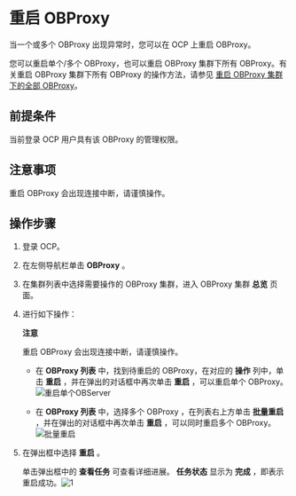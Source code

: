 重启 OBProxy
===============================

当一个或多个 OBProxy 出现异常时，您可以在 OCP 上重启 OBProxy。

您可以重启单个/多个 OBProxy，也可以重启 OBProxy 集群下所有 OBProxy。有关重启 OBProxy 集群下所有 OBProxy 的操作方法，请参见 [重启 OBProxy 集群下的全部 OBProxy](../2.manage-obproxy/../1.%20manage-the-obproxy-cluster/5.restart-all-OBProxy-under-the-OBProxy-cluster.md)。

前提条件
-------------------------

当前登录 OCP 用户具有该 OBProxy 的管理权限。

注意事项
-------------------------

重启 OBProxy 会出现连接中断，请谨慎操作。

操作步骤
-------------------------

1. 登录 OCP。

2. 在左侧导航栏单击 **OBProxy** 。

3. 在集群列表中选择需要操作的 OBProxy 集群，进入 OBProxy 集群 **总览** 页面。

4. 进行如下操作：

   **注意**

   重启 OBProxy 会出现连接中断，请谨慎操作。
   * 在 **OBProxy 列表** 中，找到待重启的 OBProxy，在对应的 **操作** 列中，单击 **重启** ，并在弹出的对话框中再次单击 **重启** ，可以重启单个 OBProxy。![重启单个OBServer](http://icms-x-dita.oss-cn-zhangjiakou.aliyuncs.com/xdita-output/zh-CN/task15904357/images/p204438.png?Expires=7258125493&OSSAccessKeyId=LTAIJfoPL6wmrirR&Signature=bvgZckBtF8LbJj%2BBJPu2gHl1LQ0%3D)

   * 在 **OBProxy 列表** 中，选择多个 OBProxy ，在列表右上方单击 **批量重启** ，并在弹出的对话框中再次单击 **重启** ，可以同时重启多个 OBProxy。![批量重启](http://icms-x-dita.oss-cn-zhangjiakou.aliyuncs.com/xdita-output/zh-CN/task15904357/images/p204457.png?Expires=7258125493&OSSAccessKeyId=LTAIJfoPL6wmrirR&Signature=u9pp%2BNeJ6PyfU%2FWq3G%2Fzfh6dUzA%3D)

5. 在弹出框中选择 **重启** 。

   单击弹出框中的 **查看任务** 可查看详细进展。 **任务状态** 显示为 **完成** ，即表示重启成功。![1](http://icms-x-dita.oss-cn-zhangjiakou.aliyuncs.com/xdita-output/zh-CN/task15904357/images/p352535.png?Expires=7258125493&OSSAccessKeyId=LTAIJfoPL6wmrirR&Signature=ivBKG%2BmNIJVSj5xDmEiAiizzKnQ%3D)
